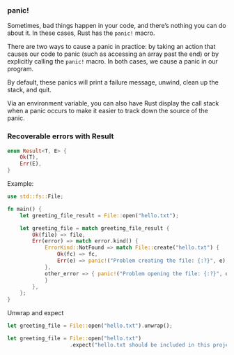 ### panic!

Sometimes, bad things happen in your code, and there’s nothing you can do about it. In these cases, Rust has the `panic!` macro. 

There are two ways to cause a panic in practice: by taking an action that causes our code to panic (such as accessing an array past the end) or by explicitly calling the `panic!` macro. In both cases, we cause a panic in our program. 

By default, these panics will print a failure message, unwind, clean up the stack, and quit. 

Via an environment variable, you can also have Rust display the call stack when a panic occurs to make it easier to track down the source of the panic.


### Recoverable errors with Result
```rust
enum Result<T, E> {
	Ok(T),
	Err(E),
}
```

Example:
```rust
use std::fs::File;

fn main() {
    let greeting_file_result = File::open("hello.txt");

    let greeting_file = match greeting_file_result {
        Ok(file) => file,
        Err(error) => match error.kind() { 
	        ErrorKind::NotFound => match File::create("hello.txt") { 
		        Ok(fc) => fc, 
		        Err(e) => panic!("Problem creating the file: {:?}", e), 
		    }, 
		    other_error => { panic!("Problem opening the file: {:?}", other_error); 
		    } 
		},
    };
}
```

Unwrap and expect
```rust
let greeting_file = File::open("hello.txt").unwrap();

let greeting_file = File::open("hello.txt")
					.expect("hello.txt should be included in this project");
```